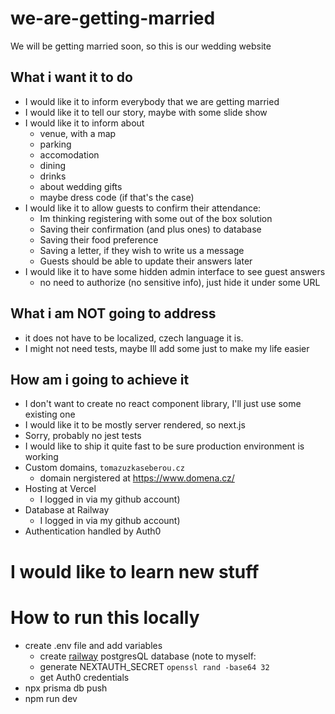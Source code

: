 # we-are-getting-married

We will be getting married soon, so this is our wedding website

## What i want it to do

-   I would like it to inform everybody that we are getting married
-   I would like it to tell our story, maybe with some slide show
-   I would like it to inform about
    -   venue, with a map
    -   parking
    -   accomodation
    -   dining
    -   drinks
    -   about wedding gifts
    -   maybe dress code (if that's the case)
-   I would like it to allow guests to confirm their attendance:
    -   Im thinking registering with some out of the box solution
    -   Saving their confirmation (and plus ones) to database
    -   Saving their food preference
    -   Saving a letter, if they wish to write us a message
    -   Guests should be able to update their answers later
-   I would like it to have some hidden admin interface to see guest answers
    -   no need to authorize (no sensitive info), just hide it under some URL

## What i am NOT going to address

-   it does not have to be localized, czech language it is.
- I might not need tests, maybe Ill add some just to make my life easier

## How am i going to achieve it

-   I don't want to create no react component library, I'll just use some existing one
-   I would like it to be mostly server rendered, so next.js
-   Sorry, probably no jest tests
-   I would like to ship it quite fast to be sure production environment is working
-   Custom domains, `tomazuzkaseberou.cz`
    - domain nergistered at https://www.domena.cz/
-   Hosting at Vercel
    - I logged in via my github account)
-   Database at Railway
    - I logged in via my github account)
-   Authentication handled by Auth0

# I would like to learn new stuff

# How to run this locally
-   create .env file and add variables
    - create [railway](railway.app) postgresQL database (note to myself:
    - generate NEXTAUTH_SECRET `openssl rand -base64 32`
    - get Auth0 credentials
-   npx prisma db push
-   npm run dev
